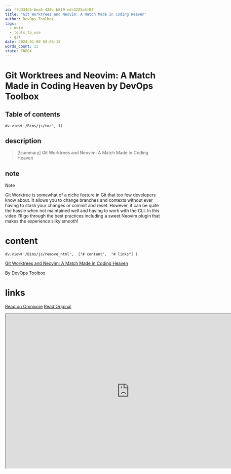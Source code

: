 ```yaml
---
id: ffd334d5-6ea5-420c-b8f9-edc3225a5f04
title: "Git Worktrees and Neovim: A Match Made in Coding Heaven"
author: DevOps Toolbox
tags:
  - nvim
  - tools_to_use
  - git
date: 2024-01-09 03:56:13
words_count: 13
state: INBOX
---
```


# Git Worktrees and Neovim: A Match Made in Coding Heaven by DevOps Toolbox
## Table of contents
```dataviewjs 
dv.view('/Bins/js/toc', 1) 
```


## description
>[!summary] 
> Git Worktrees and Neovim: A Match Made in Coding Heaven

## note
>[!note] 
>   Git Worktree is somewhat of a niche feature in Git that too few developers know about. It allows you to change branches and contexts without ever having to stash your changes or commit and reset.
However, it can be quite the hassle when not maintained well and having to work with the CLI.
In this video I'll go through the best practices including a sweet Neovim plugin that makes the experience silky smooth!


# content
```dataviewjs 
dv.view('/Bins/js/remove_html',  ["# content",  "# links"] ) 
```
[Git Worktrees and Neovim: A Match Made in Coding Heaven](https://www.youtube.com/watch?v=IK%5FmjDqGUYE)

By [DevOps Toolbox](https://www.youtube.com/@devopstoolbox)



# links
[Read on Omnivore](https://omnivore.app/me/https-www-youtube-com-watch-v-ik-mj-dq-guye-18cebebedba)
[Read Original](https://www.youtube.com/watch?v=IK_mjDqGUYE)

<iframe src="https://www.youtube.com/watch?v=IK_mjDqGUYE"  width="800" height="500"></iframe>
